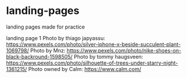 # landing-pages
landing pages made for practice

landing page 1
Photo by thiago japyassu: https://www.pexels.com/photo/silver-iphone-x-beside-succulent-plant-1069798/
Photo by Mnz: https://www.pexels.com/photo/nike-shoes-on-black-backround-1598505/
Photo by tommy  haugsveen: https://www.pexels.com/photo/silhouette-of-trees-under-starry-night-1361215/
Photo owned by Calm: https://www.calm.com/
